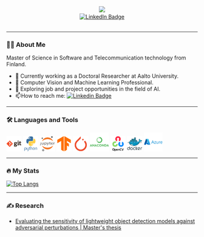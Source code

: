 <div id="header" align="center">
  <img src="https://media.giphy.com/media/3kPDmoWdBpQPNhCnUG/giphy.gif" width="200"/>
  <div id="badges">
  <a href="https://www.linkedin.com/in/villemayra/">
    <img src="https://img.shields.io/badge/LinkedIn-blue?style=for-the-badge&logo=linkedin&logoColor=white" alt="LinkedIn Badge"/>
  </a>
</div>
<img src="https://komarev.com/ghpvc/?username=vikamayr&style=flat-square&color=blue" alt=""/>
</div>

---

### :man_technologist: About Me
Master of Science in Software and Telecommunication technology from Finland.
- :green_book: Currently working as a Doctoral Researcher at Aalto University.
- :toolbox: Computer Vision and Machine Learning Professional.
- :telescope: Exploring job and project opportunities in the field of AI.
- :mailbox:How to reach me: [![Linkedin Badge](https://img.shields.io/badge/message-blue?style=flat&logo=Linkedin&logoColor=white)](https://www.linkedin.com/in/villemayra/)

---

### :hammer_and_wrench: Languages and Tools
<div>
  <img src="https://github.com/devicons/devicon/blob/master/icons/git/git-original-wordmark.svg" title="Git" **alt="Git" width="40" height="40"/>
  <img src="https://github.com/devicons/devicon/blob/master/icons/python/python-original-wordmark.svg" title="Git" **alt="Git" width="40" height="40"/>
  <img src="https://github.com/devicons/devicon/blob/master/icons/jupyter/jupyter-original-wordmark.svg" title="Git" **alt="Git" width="40" height="40"/>
  <img src="https://github.com/devicons/devicon/blob/master/icons/tensorflow/tensorflow-original.svg" title="Git" **alt="Git" width="40" height="40"/>
  <img src="https://github.com/devicons/devicon/blob/master/icons/pytorch/pytorch-original.svg" title="Git" **alt="Git" width="40" height="40"/>
  <img src="https://github.com/devicons/devicon/blob/master/icons/anaconda/anaconda-original-wordmark.svg" title="Git" **alt="Git" width="50" height="50"/>
  <img src="https://github.com/devicons/devicon/blob/master/icons/opencv/opencv-original-wordmark.svg" title="Git" **alt="Git" width="40" height="40"/> 
  <img src="https://github.com/devicons/devicon/blob/master/icons/docker/docker-original-wordmark.svg" title="Git" **alt="Git" width="40" height="40"/>
  <img src="https://github.com/devicons/devicon/blob/master/icons/azure/azure-original-wordmark.svg" title="Git" **alt="Git" width="50" height="50"/>
</div>

---

### :fire: My Stats

[![Top Langs](https://github-readme-stats-git-masterrstaa-rickstaa.vercel.app/api/top-langs/?username=vikamayr&exclude_repo=project_ae&layout=compact&theme=vision-friendly-dark)](https://github.com/anuraghazra/github-readme-stats)

---

### :writing_hand: Research
- [Evaluating the sensitivity of lightweight object detection models against adversarial perturbations | Master's thesis](http://urn.fi/URN:NBN:fi:jyu-202206033060)
